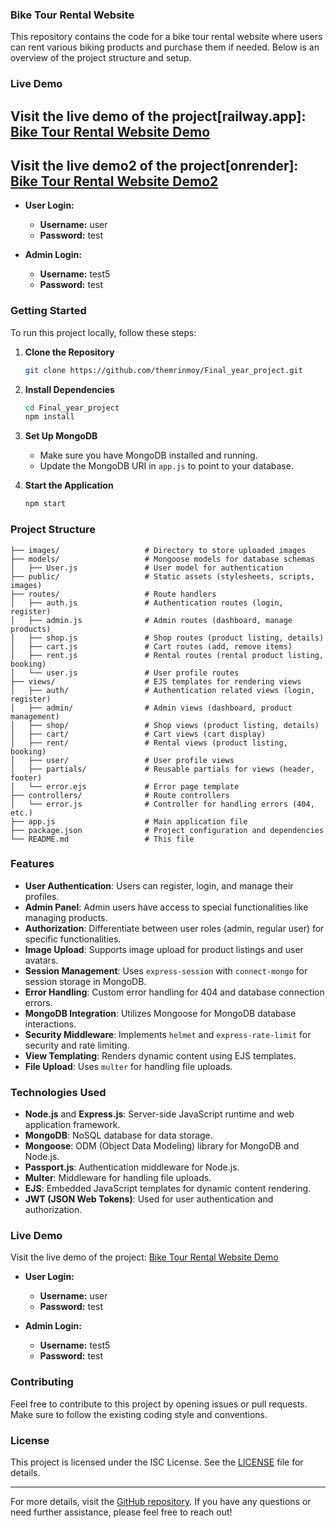 ### Bike Tour Rental Website

This repository contains the code for a bike tour rental website where users can rent various biking products and purchase them if needed. Below is an overview of the project structure and setup.

### Live Demo

## Visit the live demo of the project[railway.app]: [Bike Tour Rental Website Demo](https://gearx.mrinmoy.org/)

 ## Visit the live demo2 of the project[onrender]: [Bike Tour Rental Website Demo2](https://final-year-project-gearx.onrender.com/)


- **User Login:**
  - **Username:** user
  - **Password:** test

- **Admin Login:**
  - **Username:** test5
  - **Password:** test

### Getting Started

To run this project locally, follow these steps:

1. **Clone the Repository**
   ```bash
   git clone https://github.com/themrinmoy/Final_year_project.git
   ```

2. **Install Dependencies**
   ```bash
   cd Final_year_project
   npm install
   ```

3. **Set Up MongoDB**
   - Make sure you have MongoDB installed and running.
   - Update the MongoDB URI in `app.js` to point to your database.

4. **Start the Application**
   ```bash
   npm start
   ```

### Project Structure

```
├── images/                   # Directory to store uploaded images
├── models/                   # Mongoose models for database schemas
│   ├── User.js               # User model for authentication
├── public/                   # Static assets (stylesheets, scripts, images)
├── routes/                   # Route handlers
│   ├── auth.js               # Authentication routes (login, register)
│   ├── admin.js              # Admin routes (dashboard, manage products)
│   ├── shop.js               # Shop routes (product listing, details)
│   ├── cart.js               # Cart routes (add, remove items)
│   ├── rent.js               # Rental routes (rental product listing, booking)
│   └── user.js               # User profile routes
├── views/                    # EJS templates for rendering views
│   ├── auth/                 # Authentication related views (login, register)
│   ├── admin/                # Admin views (dashboard, product management)
│   ├── shop/                 # Shop views (product listing, details)
│   ├── cart/                 # Cart views (cart display)
│   ├── rent/                 # Rental views (product listing, booking)
│   ├── user/                 # User profile views
│   ├── partials/             # Reusable partials for views (header, footer)
│   └── error.ejs             # Error page template
├── controllers/              # Route controllers
│   └── error.js              # Controller for handling errors (404, etc.)
├── app.js                    # Main application file
├── package.json              # Project configuration and dependencies
└── README.md                 # This file
```

### Features

- **User Authentication**: Users can register, login, and manage their profiles.
- **Admin Panel**: Admin users have access to special functionalities like managing products.
- **Authorization**: Differentiate between user roles (admin, regular user) for specific functionalities.
- **Image Upload**: Supports image upload for product listings and user avatars.
- **Session Management**: Uses `express-session` with `connect-mongo` for session storage in MongoDB.
- **Error Handling**: Custom error handling for 404 and database connection errors.
- **MongoDB Integration**: Utilizes Mongoose for MongoDB database interactions.
- **Security Middleware**: Implements `helmet` and `express-rate-limit` for security and rate limiting.
- **View Templating**: Renders dynamic content using EJS templates.
- **File Upload**: Uses `multer` for handling file uploads.

### Technologies Used

- **Node.js** and **Express.js**: Server-side JavaScript runtime and web application framework.
- **MongoDB**: NoSQL database for data storage.
- **Mongoose**: ODM (Object Data Modeling) library for MongoDB and Node.js.
- **Passport.js**: Authentication middleware for Node.js.
- **Multer**: Middleware for handling file uploads.
- **EJS**: Embedded JavaScript templates for dynamic content rendering.
- **JWT (JSON Web Tokens)**: Used for user authentication and authorization.

### Live Demo

Visit the live demo of the project: [Bike Tour Rental Website Demo](https://final-year-project-1tl6.onrender.com/)

- **User Login:**
  - **Username:** user
  - **Password:** test

- **Admin Login:**
  - **Username:** test5
  - **Password:** test

### Contributing

Feel free to contribute to this project by opening issues or pull requests. Make sure to follow the existing coding style and conventions.

### License

This project is licensed under the ISC License. See the [LICENSE](LICENSE) file for details.

---

For more details, visit the [GitHub repository](https://github.com/themrinmoy/Final_year_project#readme). If you have any questions or need further assistance, please feel free to reach out!
